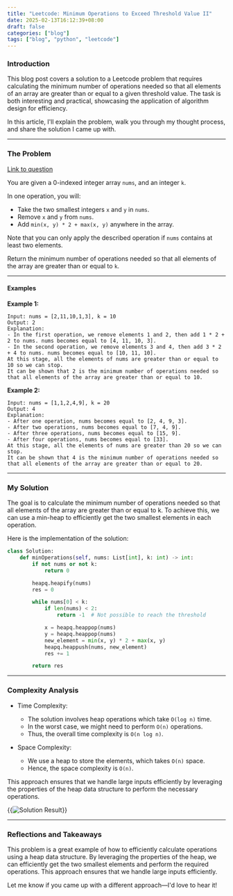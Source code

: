 ```yaml
---
title: "Leetcode: Minimum Operations to Exceed Threshold Value II"
date: 2025-02-13T16:12:39+08:00
draft: false
categories: ["blog"]
tags: ["blog", "python", "leetcode"]
---
```


### Introduction

This blog post covers a solution to a Leetcode problem that requires calculating the minimum number of operations needed so that all elements of an array are greater than or equal to a given threshold value. The task is both interesting and practical, showcasing the application of algorithm design for efficiency.

In this article, I'll explain the problem, walk you through my thought process, and share the solution I came up with.

---

### The Problem

[Link to question](https://leetcode.com/problems/minimum-operations-to-exceed-threshold-value-ii)

You are given a 0-indexed integer array `nums`, and an integer `k`.

In one operation, you will:

- Take the two smallest integers `x` and `y` in `nums`.
- Remove `x` and `y` from `nums`.
- Add `min(x, y) * 2 + max(x, y)` anywhere in the array.

Note that you can only apply the described operation if `nums` contains at least two elements.

Return the minimum number of operations needed so that all elements of the array are greater than or equal to `k`.

---

#### Examples

**Example 1:**

```raw
Input: nums = [2,11,10,1,3], k = 10
Output: 2
Explanation:
- In the first operation, we remove elements 1 and 2, then add 1 * 2 + 2 to nums. nums becomes equal to [4, 11, 10, 3].
- In the second operation, we remove elements 3 and 4, then add 3 * 2 + 4 to nums. nums becomes equal to [10, 11, 10].
At this stage, all the elements of nums are greater than or equal to 10 so we can stop.
It can be shown that 2 is the minimum number of operations needed so that all elements of the array are greater than or equal to 10.
```

**Example 2:**

```raw
Input: nums = [1,1,2,4,9], k = 20
Output: 4
Explanation:
- After one operation, nums becomes equal to [2, 4, 9, 3].
- After two operations, nums becomes equal to [7, 4, 9].
- After three operations, nums becomes equal to [15, 9].
- After four operations, nums becomes equal to [33].
At this stage, all the elements of nums are greater than 20 so we can stop.
It can be shown that 4 is the minimum number of operations needed so that all elements of the array are greater than or equal to 20.
```

---

### My Solution

The goal is to calculate the minimum number of operations needed so that all elements of the array are greater than or equal to k. To achieve this, we can use a min-heap to efficiently get the two smallest elements in each operation.

Here is the implementation of the solution:

```python
class Solution:
    def minOperations(self, nums: List[int], k: int) -> int:
        if not nums or not k:
            return 0

        heapq.heapify(nums)
        res = 0

        while nums[0] < k:
            if len(nums) < 2:
                return -1  # Not possible to reach the threshold

            x = heapq.heappop(nums)
            y = heapq.heappop(nums)
            new_element = min(x, y) * 2 + max(x, y)
            heapq.heappush(nums, new_element)
            res += 1

        return res
```

---

### Complexity Analysis

- Time Complexity:
  - The solution involves heap operations which take `O(log n)` time.
  - In the worst case, we might need to perform `O(n)` operations.
  - Thus, the overall time complexity is `O(n log n)`.

- Space Complexity:
  - We use a heap to store the elements, which takes `O(n)` space.
  - Hence, the space complexity is `O(n)`.

This approach ensures that we handle large inputs efficiently by leveraging the properties of the heap data structure to perform the necessary operations.

{{<image src="https://i.ibb.co/pv1K97n9/leetcode-min-opr-exceed-thres.jpg" alt="Solution Result" position="center">}}

---

### Reflections and Takeaways

This problem is a great example of how to efficiently calculate operations using a heap data structure. By leveraging the properties of the heap, we can efficiently get the two smallest elements and perform the required operations. This approach ensures that we handle large inputs efficiently.

Let me know if you came up with a different approach—I'd love to hear it!
